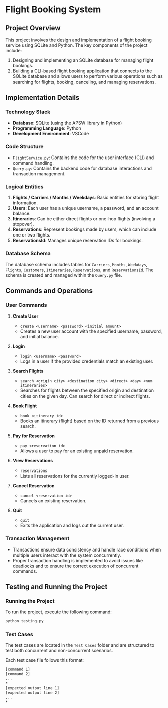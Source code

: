 # Flight Booking System

## Project Overview

This project involves the design and implementation of a flight booking service using SQLite and Python. The key components of the project include:

1. Designing and implementing an SQLite database for managing flight bookings.
2. Building a CLI-based flight booking application that connects to the SQLite database and allows users to perform various operations such as searching for flights, booking, canceling, and managing reservations.

## Implementation Details

### Technology Stack

- **Database**: SQLite (using the APSW library in Python)
- **Programming Language**: Python
- **Development Environment**: VSCode

### Code Structure

- `FlightService.py`: Contains the code for the user interface (CLI) and command handling.
- `Query.py`: Contains the backend code for database interactions and transaction management.

### Logical Entities

1. **Flights / Carriers / Months / Weekdays**: Basic entities for storing flight information.
2. **Users**: Each user has a unique username, a password, and an account balance.
3. **Itineraries**: Can be either direct flights or one-hop flights (involving a stopover).
4. **Reservations**: Represent bookings made by users, which can include one or two flights.
5. **ReservationsId**: Manages unique reservation IDs for bookings.

### Database Schema

The database schema includes tables for `Carriers`, `Months`, `Weekdays`, `Flights`, `Customers`, `Itineraries`, `Reservations`, and `ReservationsId`. The schema is created and managed within the `Query.py` file.

## Commands and Operations

### User Commands

1. **Create User**
   - `create <username> <password> <initial amount>`
   - Creates a new user account with the specified username, password, and initial balance.

2. **Login**
   - `login <username> <password>`
   - Logs in a user if the provided credentials match an existing user.

3. **Search Flights**
   - `search <origin city> <destination city> <direct> <day> <num itineraries>`
   - Searches for flights between the specified origin and destination cities on the given day. Can search for direct or indirect flights.

4. **Book Flight**
   - `book <itinerary id>`
   - Books an itinerary (flight) based on the ID returned from a previous search.

5. **Pay for Reservation**
   - `pay <reservation id>`
   - Allows a user to pay for an existing unpaid reservation.

6. **View Reservations**
   - `reservations`
   - Lists all reservations for the currently logged-in user.

7. **Cancel Reservation**
   - `cancel <reservation id>`
   - Cancels an existing reservation.

8. **Quit**
   - `quit`
   - Exits the application and logs out the current user.

### Transaction Management

- Transactions ensure data consistency and handle race conditions when multiple users interact with the system concurrently.
- Proper transaction handling is implemented to avoid issues like deadlocks and to ensure the correct execution of concurrent commands.

## Testing and Running the Project

### Running the Project

To run the project, execute the following command:
```sh
python testing.py
```

### Test Cases

The test cases are located in the `Test Cases` folder and are structured to test both concurrent and non-concurrent scenarios.

Each test case file follows this format:
```sh
[command 1]
[command 2]
...
*
[expected output line 1]
[expected output line 2]
...
*
